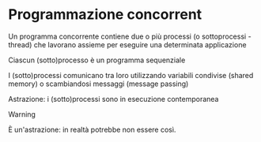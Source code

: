 # Programmazione concorrent

Un programma concorrente contiene due o più processi (o sottoprocessi - thread) che lavorano assieme per eseguire una determinata applicazione

Ciascun (sotto)processo è un programma sequenziale

I (sotto)processi comunicano tra loro utilizzando variabili condivise (shared memory) o scambiandosi messaggi (message passing)

Astrazione: i (sotto)processi sono in esecuzione contemporanea

>[!warning]
>È un'astrazione: in realtà potrebbe non essere così.